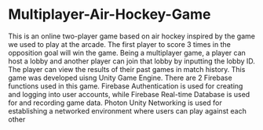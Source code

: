 # Multiplayer-Air-Hockey-Game
This is an online two-player game based on air hockey inspired by the game we used to play at the arcade. The first player to score 3 times in the opposition goal will win the game. Being a multiplayer game, a player can host a lobby and another player can join that lobby by inputting the lobby ID. The player can view the results of their past games in match history. 
This game was developed uisng Unity Game Engine. There are 2 Firebase functions used in this game. Firebase Authentication is used for creating and logging into user accounts, while Firebase Real-time Database is used for and recording game data. Photon Unity Networking is used for establishing a networked environment where users can play against each other
